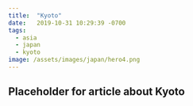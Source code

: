 ```yaml
---
title:  "Kyoto"
date:   2019-10-31 10:29:39 -0700
tags: 
  - asia 
  - japan
  - kyoto
image: /assets/images/japan/hero4.png
---
```



## Placeholder for article about Kyoto